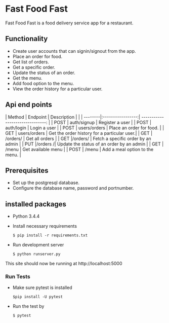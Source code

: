 # Fast Food Fast
Fast Food Fast is a food delivery service app for a restaurant.

## Functionality
- Create user accounts that can signin/signout from the app.
- Place an order for food.
- Get list of orders.
- Get a specific order.
- Update the status of an order.
- Get the menu.
- Add food option to the menu.
- View the order history for a particular user.

## Api end points
| Method  | Endpoint          | Description                      |                   |
| --------|:-----------------:| -------------------------------: |
| POST     | auth/signup      | Register a user                  |
| POST     | auth/login       | Login a user                     | 
| POST     | users/orders     | Place an order for food.         |
| GET      | users/orders     | Get the order history for a particular user.|
| GET      | /orders/         | Get all orders                   |
| GET      |/orders/<orderId> | Fetch a specific order by an admin |
| PUT      |/orders /<orderId>| Update the status of an order by an admin |
| GET      | /menu            | Get available menu               |
| POST     | /menu            | Add a meal option to the menu. |

## Prerequisites
- Set up the postgresql database.
- Configure the database name, password and portnumber.

## installed packages
- Python 3.4.4

- Install necessary requirements

  ```
  $ pip install -r requirements.txt
  ```

- Run development server
  ```
  $ python runserver.py
  ```

This site should now be running at http://localhost:5000

### Run Tests

- Make sure pytest is installed

  ```
  $pip install -U pytest
  ```
  
- Run the test by

  ```
  $ pytest
  ```
